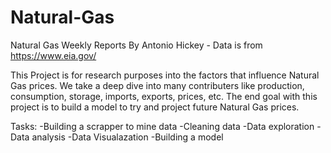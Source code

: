 # Natural-Gas
Natural Gas Weekly Reports                                                                                                                  By Antonio Hickey                                                                                                                          - Data is from https://www.eia.gov/

This Project is for research purposes into the factors that influence Natural Gas prices. We take a deep dive into many contributers like production, consumption, storage, imports, exports, prices, etc. The end goal with this project is to build a model to try and project future Natural Gas prices.

Tasks:                                                                                                                                      -Building a scrapper to mine data                                                                                                          -Cleaning data                                                                                                                             -Data exploration
-Data analysis 
-Data Visualazation
-Building a model
  
 
